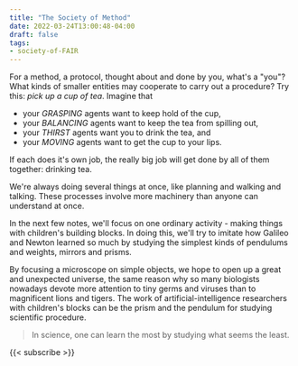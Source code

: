 ```yaml
---
title: "The Society of Method"
date: 2022-03-24T13:00:48-04:00
draft: false
tags:
- society-of-FAIR
---
```


For a method, a protocol, thought about and done by you, what's a "you"? What kinds of smaller
entities may cooperate to carry out a procedure? Try this: *pick up a cup of tea*. Imagine that

- your *GRASPING* agents want to keep hold of the cup,
- your *BALANCING* agents want to keep the tea from spilling out,
- your *THIRST* agents want you to drink the tea, and
- your *MOVING* agents want to get the cup to your lips.

If each does it's own job, the really big job will get done by all of them together: drinking tea.

We're always doing several things at once, like planning and walking and talking. These processes
involve more machinery than anyone can understand at once.

In the next few notes, we'll focus on one ordinary activity - making things with children's building
blocks. In doing this, we'll try to imitate how Galileo and Newton learned so much by studying the
simplest kinds of pendulums and weights, mirrors and prisms.

By focusing a microscope on simple objects, we hope to open up a great and unexpected universe, the
same reason why so many biologists nowadays devote more attention to tiny germs and viruses than to
magnificent lions and tigers. The work of artificial-intelligence researchers with children's blocks
can be the prism and the pendulum for studying scientific procedure.

> In science, one can learn the most by studying what seems the least.

{{< subscribe >}}